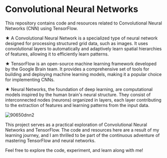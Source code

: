 <h1>Convolutional Neural Networks</h1>

<p>This repository contains code and resources related to Convolutional Neural Networks (CNN) using TensorFlow.</p>

<p>★ A Convolutional Neural Network is a specialized type of neural network designed for processing structured grid data, such as images. It uses convolutional layers to automatically and adaptively learn spatial hierarchies of features, allowing it to efficiently learn patterns.</p>

<p>★ TensorFlow is an open-source machine learning framework developed by the Google Brain team. It provides a comprehensive set of tools for building and deploying machine learning models, making it a popular choice for implementing CNNs.</p>

<p>★ Neural Networks, the foundation of deep learning, are computational models inspired by the human brain's neural structure. They consist of interconnected nodes (neurons) organized in layers, each layer contributing to the extraction of features and learning patterns from the input data.</p>


![90650dnn2](https://github.com/MaithreyiA/Convolutional_Neural_Network/assets/145844778/ffa694a7-95ea-4d4b-835d-2e379c2d213e)

<p>This project serves as a practical exploration of Convolutional Neural Networks and TensorFlow. The code and resources here are a result of my learning journey, and I am thrilled to be part of the continuous adventure of mastering TensorFlow and neural networks.</p>
<p>Feel free to explore the code, experiment, and learn along with me!</p>
